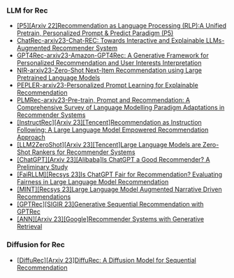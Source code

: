
### LLM for Rec
- [[P5][Arxiv 22]Recommendation as Language Processing (RLP):A Unified Pretrain, Personalized Prompt & Predict Paradigm (P5)](https://arxiv.org/abs/2203.13366)
- [ChatRec-arxiv23-Chat-REC: Towards Interactive and Explainable LLMs-Augmented Recommender System](https://arxiv.org/abs/2303.14524)
- [GPT4Rec-arxiv23-Amazon-GPT4Rec: A Generative Framework for Personalized Recommendation and User Interests Interpretation](https://arxiv.org/pdf/2304.03879.pdf)
- [NIR-arxiv23-Zero-Shot Next-Item Recommendation using Large Pretrained Language Models](https://arxiv.org/pdf/2304.03153.pdf)
- [PEPLER-arxiv23-Personalized Prompt Learning for Explainable Recommendation](https://arxiv.org/pdf/2202.07371.pdf)
- [PLMRec-arxiv23-Pre-train, Prompt and Recommendation: A Comprehensive Survey of Language Modelling Paradigm Adaptations in Recommender Systems](https://arxiv.org/pdf/2302.03735.pdf)
- [[InstructRec][Arxiv 23][Tencent]Recommendation as Instruction Following: A Large Language Model Empowered Recommendation Approach](https://arxiv.org/abs/2305.07001)
- [[LLM2ZeroShot][Arxiv 23][Tencent]Large Language Models are Zero-Shot Rankers for Recommender Systems](https://arxiv.org/abs/2305.08845)
- [[ChatGPT][Arxiv 23][Alibaba]Is ChatGPT a Good Recommender? A Preliminary Study](https://arxiv.org/pdf/2304.10149.pdf)
- [[FaiRLLM][Recsys 23]Is ChatGPT Fair for Recommendation? Evaluating Fairness in Large Language Model Recommendation](https://arxiv.org/pdf/2305.07609.pdf)
- [[MINT][Recsys 23]Large Language Model Augmented Narrative Driven Recommendations](https://arxiv.org/abs/2306.02250)
- [[GPTRec][SIGIR 23]Generative Sequential Recommendation with GPTRec](https://arxiv.org/abs/2306.11114)
- [[ANN][Arxiv 23][Google]Recommender Systems with Generative Retrieval](https://arxiv.org/abs/2305.05065)
### Diffusion for Rec
- [[DiffuRec][Arxiv 23]DiffuRec: A Diffusion Model for Sequential Recommendation](https://arxiv.org/abs/2304.00686)
